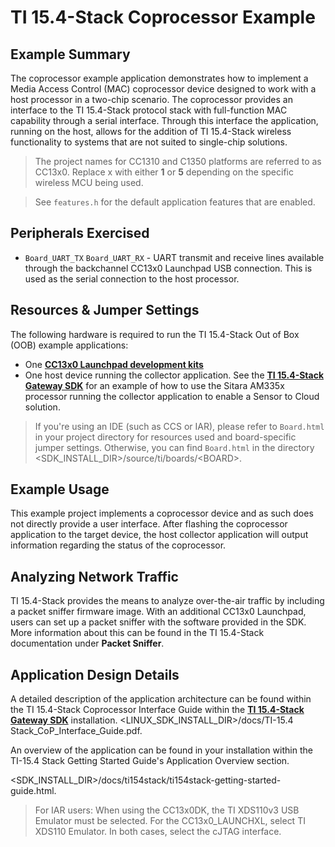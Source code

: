 TI 15.4-Stack Coprocessor Example
============================

Example Summary
---------------

The coprocessor example application demonstrates how to implement a Media Access Control (MAC) coprocessor device designed to work with a host processor in a two-chip scenario. The coprocessor provides an interface to the TI 15.4-Stack protocol stack with full-function MAC capability through a serial interface. Through this interface the application, running on the host, allows for the addition of TI 15.4-Stack wireless functionality to systems that are not suited to single-chip solutions.

> The project names for CC1310 and C1350 platforms are referred to as CC13x0. Replace x with either **1** or **5** depending on the specific wireless MCU being used.

> See `features.h` for the default application features that are enabled.

Peripherals Exercised
---------------------

* `Board_UART_TX` `Board_UART_RX` - UART transmit and receive lines available through the backchannel CC13x0 Launchpad USB connection. This is used as the serial connection to the host processor.

Resources & Jumper Settings
---------------------------
The following hardware is required to run the TI 15.4-Stack Out of Box (OOB) example applications:
* One [**CC13x0 Launchpad development kits**](http://www.ti.com/tool/launchxl-cc1310)
* One host device running the collector application. See the [**TI 15.4-Stack Gateway SDK**](http://www.ti.com/tool/ti-15.4-stack-gateway-linux-sdk) for an example of how to use the Sitara AM335x processor running the collector application to enable a Sensor to Cloud solution.

> If you're using an IDE (such as CCS or IAR), please refer to `Board.html` in
your project directory for resources used and board-specific jumper settings.
Otherwise, you can find `Board.html` in the directory
&lt;SDK_INSTALL_DIR&gt;/source/ti/boards/&lt;BOARD&gt;.

Example Usage
-------------
This example project implements a coprocessor device and as such does not directly provide a user interface.
After flashing the coprocessor application to the target device, the host collector application will output information
regarding the status of the coprocessor.

Analyzing Network Traffic 
-------------------------

TI 15.4-Stack provides the means to analyze over-the-air traffic by including a packet sniffer firmware image. With an additional CC13x0 Launchpad, users can set up a packet sniffer with the software provided in the SDK. More information about this can be found in the TI 15.4-Stack documentation under **Packet Sniffer**.


Application Design Details
--------------------------
A detailed description of the application architecture can be found within the TI 15.4-Stack Coprocessor Interface Guide
within the [**TI 15.4-Stack Gateway SDK**](http://www.ti.com/tool/ti-15.4-stack-gateway-linux-sdk) installation.
&lt;LINUX_SDK_INSTALL_DIR&gt;/docs/TI-15.4 Stack_CoP_Interface_Guide.pdf.

An overview of the application can be found in your installation within the
TI-15.4 Stack Getting Started Guide's Application Overview section.

&lt;SDK_INSTALL_DIR&gt;/docs/ti154stack/ti154stack-getting-started-guide.html.

> For IAR users: When using the CC13x0DK, the TI XDS110v3 USB Emulator must
be selected. For the CC13x0_LAUNCHXL, select TI XDS110 Emulator. In both cases,
select the cJTAG interface.